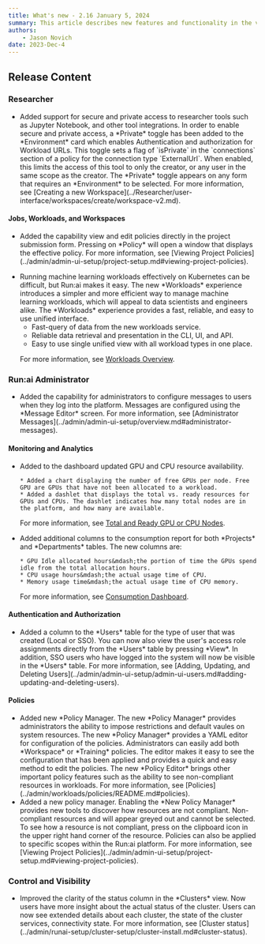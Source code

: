 ```yaml
---
title: What's new - 2.16 January 5, 2024
summary: This article describes new features and functionality in the version.
authors:
    - Jason Novich
date: 2023-Dec-4
---
```


## Release Content

### Researcher

* <!--  DONE RUN-12597/RUN-12601	TW - Hide IDEs behind runai authentication -->Added support for secure and private access to researcher tools such as Jupyter Notebook, and other tool integrations. In order to enable secure and private access, a *Private* toggle has been added to the *Environment* card which enables Authentication and authorization for Workload URLs. This toggle sets a flag of `isPrivate` in the `connections` section of a policy for the connection type `ExternalUrl`. When enabled, this limits the access of this tool to only the creator, or any user in the same scope as the creator. The *Private* toggle appears on any form that requires an *Environment* to be selected. For more information, see [Creating a new Workspace](../Researcher/user-interface/workspaces/create/workspace-v2.md).

#### Jobs, Workloads, and Workspaces

* <!-- DONE RUN-10859/RUN-10860 Presenting Policy in workloads creation forms (V2) -->Added the capability view and edit policies directly in the project submission form. Pressing on *Policy* will open a window that displays the effective policy. For more information, see [Viewing Project Policies](../admin/admin-ui-setup/project-setup.md#viewing-project-policies).
<!-- The URLs addresses only viewing policies and not editing policies, I guess it is still work in porogress (let's also be consistent with the terms here and use "edit" like we use in the product and not "change") -->

* <!-- DONE RUN-12619/RUN-14041 Workloads - Reliable data in API and UI Workloads redesign-->Running machine learning workloads effectively on Kubernetes can be difficult, but Run:ai makes it easy. The new *Workloads* experience introduces a simpler and more efficient way to manage machine learning workloads, which will appeal to data scientists and engineers alike. The *Workloads* experience provides a fast, reliable, and easy to use unified interface.

    * Fast-query of data from the new workloads service.
    * Reliable data retrieval and presentation in the CLI, UI, and API.
    * Easy to use single unified view with all workload types in one place.

    For more information, see [Workloads Overview](../admin/workloads/README.md).

### Run:ai Administrator

* <!-- DONE RUN-13296/RUN-13299	TW - Administrator Messages - Doc gap, there is no page for settings.-->Added the capability for administrators to configure messages to users when they log into the platform. Messages are configured using the *Message Editor* screen. For more information, see [Administrator Messages](../admin/admin-ui-setup/overview.md#administrator-messages).

#### Monitoring and Analytics

* <!-- DONE RUN-12658/RUN-14155	TW - Expose GPU health info  -->Added to the dashboard updated GPU and CPU resource availability.

      * Added a chart displaying the number of free GPUs per node. Free GPU are GPUs that have not been allocated to a workload.
      * Added a dashlet that displays the total vs. ready resources for GPUs and CPUs. The dashlet indicates how many total nodes are in the platform, and how many are available. 

    For more information, see [Total and Ready GPU or CPU Nodes](../admin/admin-ui-setup/dashboard-analysis.md#total-and-ready-gpu-or-cpu-nodes).

* <!--  DONE RUN-14703 - Additional columns to consumption report -->Added additional columns to the consumption report for both *Projects* and *Departments* tables. The new columns are:
  
      * GPU Idle allocated hours&mdash;the portion of time the GPUs spend idle from the total allocation hours.
      * CPU usage hours&mdash;the actual usage time of CPU.
      * Memory usage time&mdash;the actual usage time of CPU memory.

    For more information, see [Consumption Dashboard](../admin/admin-ui-setup/dashboard-analysis.md#consumption-dashboard).

#### Authentication and Authorization

* <!--  DONE RUN-13107/RUN-13108 - SSO users visibility-->Added a column to the *Users* table for the type of user that was created (Local or SSO). You can now also view the user's access role assignments directly from the *Users* table by pressing *View*. In addition, SSO users who have logged into the system will now be visible in the *Users* table. For more information, see [Adding, Updating, and Deleting Users](../admin/admin-ui-setup/admin-ui-users.md#adding-updating-and-deleting-users).

#### Policies

* <!--  DONE RUN-11125/RUN-11746	TW - Policy Sync - Catch all for the new policies pages and features. -->Added new *Policy Manager. The new *Policy Manager* provides administrators the ability to impose restrictions and default vaules on system resources. The new *Policy Manager* provides a YAML editor for configuration of the policies. Administrators can easily add both *Workspace* or *Training* policies. The editor makes it easy to see the configuration that has been applied and provides a quick and easy method to edit the policies. The new *Policy Editor* brings other important policy features such as the ability to see non-compliant resources in workloads. For more information, see [Policies](../admin/workloads/policies/README.md#policies).

* <!-- DONE RUN-9808/RUN-9810 - Show effective project policy from the UI -->Added a new policy manager. Enabling the *New Policy Manager* provides new tools to discover how resources are not compliant. Non-compliant resources and will appear greyed out and cannot be selected. To see how a resource is not compliant, press on the clipboard icon in the upper right hand corner of the resource. Policies can also be applied to specific scopes within the Run:ai platform. For more information, see [Viewing Project Policies](../admin/admin-ui-setup/project-setup.md#viewing-project-policies).

### Control and Visibility

* <!--  DONE RUN-7310/RUN-11951 Installation - Cluster visibility IMPROVE HERE!!! -->Improved the clarity of the status column in the *Clusters* view. Now users have more insight about the actual status of the cluster. Users can now see extended details about each cluster, the state of the cluster services, connectivity state. For more information, see [Cluster status](../admin/runai-setup/cluster-setup/cluster-install.md#cluster-status).

<!-- DONE RUN-11787/RUN-11788 Support new Kubernetes and OpenShift releases

### Installation and Configuration

#### OpenShift Support

* Updated installation prerequisites. For more information, see [Kubernetes support matrix](../admin/runai-setup/cluster-setup/cluster-prerequisites.md#releases). -->
